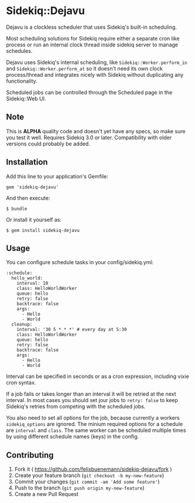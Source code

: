 # Sidekiq::Dejavu

Dejavu is a clockless scheduler that uses Sidekiq's built-in scheduling.

Most scheduling solutions for Sidekiq require either a separate cron like process
or run an internal clock thread inside sidekiq server to manage schedules.

Dejavu uses Sidekiq's internal scheduling, like `Sidekiq::Worker.perform_in`
and `Sidekiq::Worker.perform_at` so it doesn't need its own clock process/thread
and integrates nicely with Sidekiq without duplicating any functionality.

Scheduled jobs can be controlled through the Scheduled page in the Sidekiq::Web UI.

## Note

This is **ALPHA** quality code and doesn't yet have any specs, so make sure you test it well.
Requires Sidekiq 3.0 or later. Compatibility with older versions could probably be added.

## Installation

Add this line to your application's Gemfile:

    gem 'sidekiq-dejavu'

And then execute:

    $ bundle

Or install it yourself as:

    $ gem install sidekiq-dejavu

## Usage

You can configure schedule tasks in your config/sidekiq.yml:

    :schedule:
      hello_world:
        interval: 10
        class: HelloWorldWorker
        queue: hello
        retry: false
        backtrace: false
        args:
          - Hello
          - World
      cleanup:
        interval: '30 5 * * *' # every day at 5:30
        class: HelloWorldWorker
        queue: hello
        retry: false
        backtrace: false
        args:
          - Hello
          - World

Interval can be specified in seconds or as a cron expression, including vixie cron syntax.

If a job fails or takes longer than an interval it will be retried at the next interval. In most cases you should set jour jobs to `retry: false` to keep Sidekiq's retries from competing with the scheduled jobs.

You also need to set all options for the job, because currently a workers `sidekiq_options` are ignored. The minium required options for a schedule are `interval` and `class`. The same worker can be scheduled multiple times by using different schedule names (keys) in the config.

## Contributing

1. Fork it ( https://github.com/felixbuenemann/sidekiq-dejavu/fork )
2. Create your feature branch (`git checkout -b my-new-feature`)
3. Commit your changes (`git commit -am 'Add some feature'`)
4. Push to the branch (`git push origin my-new-feature`)
5. Create a new Pull Request
